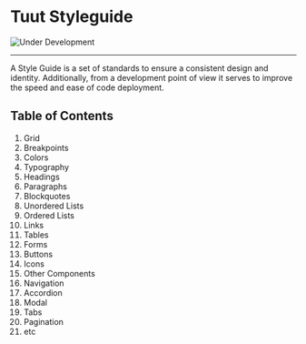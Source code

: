 # Tuut Styleguide


![Under Development](https://img.shields.io/badge/under-development-orange.svg)

---

A Style Guide is a set of standards to ensure a consistent design and identity. Additionally, from a development point of view it serves to improve the speed and ease of code deployment.

## Table of Contents

1. Grid
2. Breakpoints
3. Colors
4. Typography
 1. Headings
 2. Paragraphs
 3. Blockquotes
 4. Unordered Lists
 5. Ordered Lists
 6. Links
5. Tables
6. Forms
7. Buttons
8. Icons
9. Other Components
 1. Navigation
 2. Accordion
 3. Modal
 4. Tabs
 5. Pagination
 6. etc
